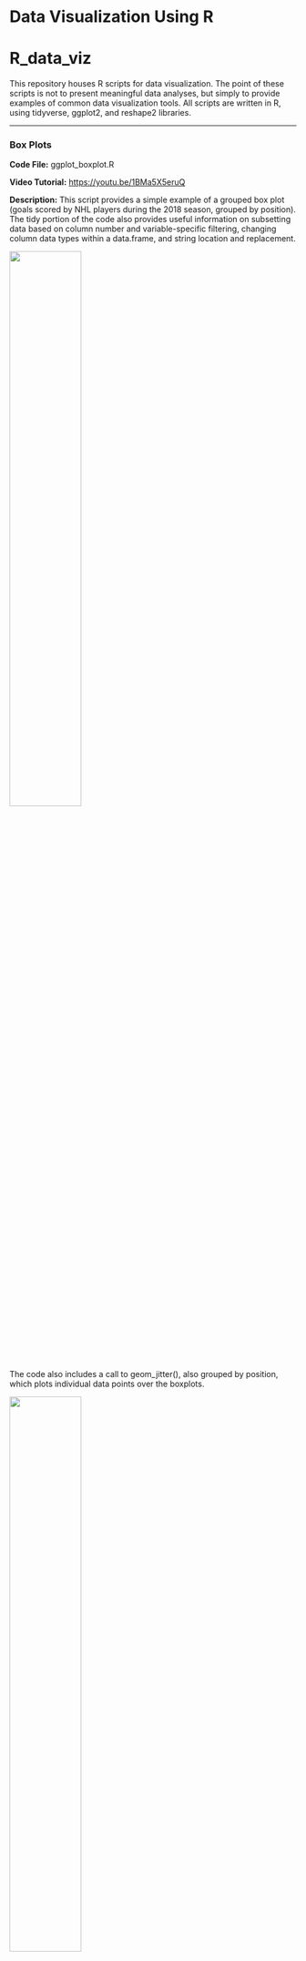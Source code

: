 # Data Visualization Using R
# R_data_viz
This repository houses R scripts for data visualization. The point of these scripts is not to present meaningful data analyses, but simply to provide examples of common data visualization tools. All scripts are written in R, using tidyverse, ggplot2, and reshape2 libraries.

---

### Box Plots
**Code File:** ggplot_boxplot.R

**Video Tutorial:** https://youtu.be/1BMa5X5eruQ

**Description:** This script provides a simple example of a grouped box plot (goals scored by NHL players during the 2018 season, grouped by position). The tidy portion of the code also provides useful information on subsetting data based on column number and variable-specific filtering, changing column data types within a data.frame, and string location and replacement. 

<img src="media/boxplot_basic.jpg" width="50%">

The code also includes a call to geom_jitter(), also grouped by position, which plots individual data points over the boxplots. 

<img src="media/boxplot_geompoint.jpg" width="50%">

---

### Violin Plots
**Code File:** ggplot_violin.R

**Description:** This script provides examples of a grouped violin plots, similar to the box plots above (goals scored by NHL players during the 2018 season, grouped by position). The tidy portion of the code also provides useful information on subsetting data based on column number and variable-specific filtering, changing column data types within a data.frame, and string location and replacement. 

<img src="media/violin_basic.jpg" width="45%"> <img src="media/violin_flipped.jpg" width="45%">

The code also includes a call to geom_boxplot(), also grouped by position, which adds box plots to each violin. 

<img src="media/violin_boxplot.jpg" width="50%">

---

### Line Plot
**Code File:** ggplot_lineplot.R

**Description:** This script provides a simple example of a line plot (high temperature across days of September in Birmingham, AL). The tidy portion of the code also provides useful information on subsetting data based on column number and variable-specific filtering, and changing column data types within a data.frame. 

<img src="media/lineplot_basic.jpg" width="50%">

---

### Scatter Plots
**Code File:** ggplot_scatterplot.R

**Video Tutorial:** https://youtu.be/XEgyC1Oz9KQ

**Description:** This script provides simple examples of scatter plots (goals scored versus time on ice by NHL players). The tidy portion of the code also provides useful information on subsetting data based on column number and variable-specific filtering, changing column data types within a data.frame, and string location and replacement. 
The script has an example of an ungrouped scatter plot:

<img src="media/scatter_basic.jpg" width="50%">

The code also includes an example of a grouped scatter plot (grouped by position): 

<img src="media/scatter_grouped_basic.jpg" width="50%">

Finally, the code includes a call to geom_smooth(), which adds a best fit line:

<img src="media/scatter_bfline.jpg" width="50%">

---

### Histograms
**Code File:** ggplot_histogram.R

**Video Tutorial:** https://youtu.be/Iax_qtK1XxM

**Description:** This script provides simple examples of histograms (goals scored in a season, across multiple seasons). The tidy portion of the code also provides useful information on subsetting data based on column number and variable-specific filtering, changing column data types within a data.frame, and string location and replacement. 
The script has an example of an ungrouped histogram:

<img src="media/histogram_basic.jpg" width="50%">

The code also includes an example of a grouped histogram (grouped by position, forward versus defense). Overlapping distributions can be shown as completely overlapping, dodged, or transparent: 

<img src="media/histogram_grouped_noidentity.jpg" width="30%"> <img src="media/histogram_grouped_dodge.jpg" width="30%"> <img src="media/histogram_grouped.jpg" width="30%">

Finally, the code includes a call to geom_density(), which includes a density distribution:

<img src="media/histogram_density.jpg" width="50%">

---

### Heat Mapped Correlation Matrix
**Code File:** ggplot_cormat.R

**Video Tutorial:** https://youtu.be/W9YMjvlRtCg

**Description:** This script provides an example of a heat mapped correlation matrix (from a large NHL dataset). The tidy portion of the code also provides useful information on subsetting data based on column number and variable-specific filtering, changing column data types within a data.frame, string location and replacement, and generating a correlation matrix. 
The script has an example of a simple matrix:

<img src="media/cormat_basic.jpg" width="50%">

The code also includes an example that plots the correlation coefficient in text over each correlation matrix position: 

<img src="media/cormat_numbs.jpg" width="50%">

---

### Ridgeline Plots
**Code File:**  ggplot_ridgeplot.R

**Video Tutorial:** https://youtu.be/3fuzBLlft9Q

**Description:** This script provides a simple example of a grouped ridgeline plot (average avocado prices across months in 2019 grouped by month). The tidy portion of the code also provides useful information on subsetting data using variable-specific filtering, changing column data types within a data.frame, string location and replacement, and adding column data using mutate(). 

<img src="media/ridgeplot_basic.png" width="50%">

---

### Facet Wrapping
**Code File:** ggplot_facetwrap_histos.R

**Description:** This script provides examples of facet wrapped histograms (distribution of goals within each NHL team during the 2018 season). The tidy portion of the code also provides useful information on subsetting data based on column number and variable-specific filtering, changing column data types within a data.frame, and string location and replacement. 
The script has an example of a simple facet wrap:

<img src="media/facet_wrap_basic.jpg" width="50%">

The code also includes examples with added complexity (grouping by a variable within each team and adding density): 

<img src="media/facet_wrap_grouped.jpg" width="50%" display="block"> 
<img src="media/facet_wrap_density.jpg" width="50%" display="block">
